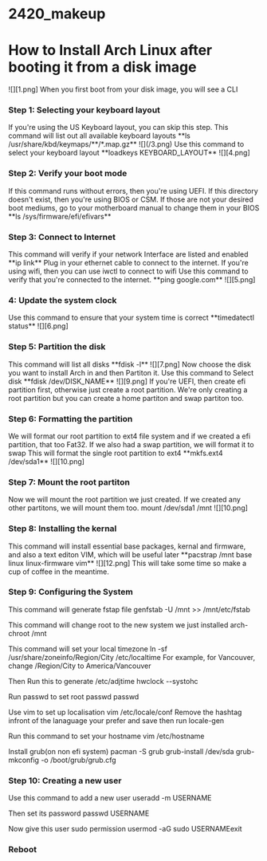# 2420_makeup
<h1>How to Install Arch Linux after booting it from a disk image</h1>
![][1.png]
When you first boot from your disk image, you will see a CLI
<h3>Step 1: Selecting your keyboard layout</h3>
If you're using the US Keyboard layout, you can skip this step. 
This command will list out all available keyboard layouts
**ls /usr/share/kbd/keymaps/**/*.map.gz**
![](/3.png)
Use this command to select your keyboard layout
**loadkeys KEYBOARD_LAYOUT**
![][4.png]

<h3>Step 2: Verify your boot mode</h3>
If this command runs without errors, then you're using UEFI. If this directory doesn't exist, then you're using BIOS or CSM. If those are not your desired boot mediums, go to your motherboard manual to change them in your BIOS
**ls /sys/firmware/efi/efivars**

<h3>Step 3: Connect to Internet</h3>
This command will verify if your network Interface are listed and enabled
**ip link**
Plug in your ethernet cable to connect to the internet. If you're using wifi, then you can use iwctl to connect to wifi
Use this command to verify that you're connected to the internet.
**ping google.com**
![][5.png]

<h3> 4: Update the system clock</h3>
Use this command to ensure that your system time is correct 
**timedatectl status**
![][6.png]

<h3>Step 5: Partition the disk</h3>
This command will list all disks
**fdisk -l**
![][7.png]
Now choose the disk you want to install Arch in and then Partiton it. Use this command to Select disk
**fdisk /dev/DISK_NAME**
![][9.png]
If you're UEFI, then create efi partition first, otherwise just create a root partition. We're only creating a root partition but you can create a home partiton and swap partiton too. 

<h3>Step 6: Formatting the partition</h3>
We will format our root partition to ext4 file system and if we created a efi partition, that too Fat32. If we also had a swap partition, we will format it to swap
This will format the single root partition to ext4
**mkfs.ext4 /dev/sda1**
![][10.png]

<h3>Step 7: Mount the root partiton</h3>
Now we will mount the root partition we just created. If we created any other partitons, we will mount them too. 
mount /dev/sda1 /mnt
![][10.png]

<h3>Step 8: Installing the kernal</h3>
This command will install essential base packages, kernal and firmware, and also a text editon VIM, which will be useful later
**pacstrap /mnt base linux linux-firmware vim**
![][12.png]
This will take some time so make a cup of coffee in the meantime.

<h3>Step 9: Configuring the System</h3>
This  command will generate fstap file
genfstab -U /mnt >> /mnt/etc/fstab

This command will change root to the new system we just installed
arch-chroot /mnt

This command will set your local timezone
ln -sf /usr/share/zoneinfo/Region/City /etc/localtime
For example, for Vancouver, change /Region/City to America/Vancouver

Then Run this to generate /etc/adjtime
hwclock --systohc

Run passwd to set root passwd
passwd

Use vim to set up localisation
vim /etc/locale/conf
Remove the hashtag infront of the lanaguage your prefer and save
then run
locale-gen

Run this command to set your hostname 
vim /etc/hostname

Install grub(on non efi system)
pacman -S grub
grub-install /dev/sda
grub-mkconfig -o /boot/grub/grub.cfg

<h3>Step 10: Creating a new user</h3>
Use this command to add a new user
useradd -m USERNAME

Then set its password
passwd USERNAME

Now give this user sudo permission
usermod -aG sudo USERNAMEexit

<h3>Reboot</h3>
